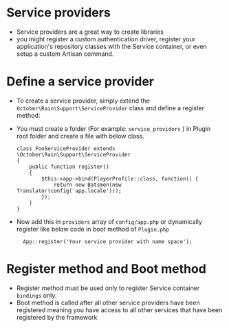 # Service providers
-	Service providers are a great way to create libraries
-	you might register a custom authentication driver, register your application's repository classes with the Service container, or even setup a custom Artisan command.


# Define a service provider
-	To create a service provider, simply extend the `October\Rain\Support\ServiceProvider` class and define a register method:
- 	You must create a folder (For example: `service_providers` ) in Plugin root folder and create a file with below class.

		class FooServiceProvider extends \October\Rain\Support\ServiceProvider
		{
		    public function register()
		    {
			    $this->app->bind(PlayerProfile::class, function() {
					return new Batsmen(new Translator(config('app.locale')));
			    });
		    }
		}

- Now add this in `providers` array of `config/app.php` or dynamically register like below code in boot method of `Plugin.php`

		App::register('Your service provider with name space');

# Register method and Boot method

-	Register method must be used only to register Service container `bindings` only.
-	Boot method is called after all other service providers have been registered  meaning you have access to all other services that have been registered by the framework

